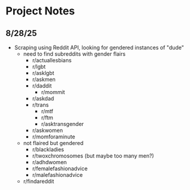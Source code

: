 # Project Notes

## 8/28/25
- Scraping using Reddit API, looking for gendered instances of "dude"
  - need to find subreddits with gender flairs
    - r/actuallesbians
    - r/lgbt
    - r/asklgbt
    - r/askmen
    - r/daddit
      - r/mommit
    - r/askdad
    - r/trans
      - r/mtf
      - r/ftm
      - r/asktransgender
    - r/askwomen
    - r/momforaminute
  - not flaired but gendered
    - r/blackladies
    - r/twoxchromosomes (but maybe too many men?)
    - r/adhdwomen
    - r/femalefashionadvice
    - r/malefashionadvice
  - r/findareddit